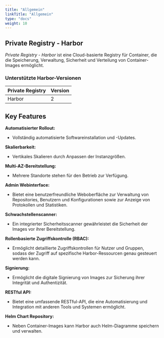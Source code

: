 ```yaml
---
title: "Allgemein"
linkTitle: "Allgemein"
type: "docs"
weight: 10
---
```


## Private Registry - Harbor

*Private Registry - Harbor* ist eine Cloud-basierte Registry für Container, die die Speicherung, Verwaltung, Sicherheit und Verteilung von Container-Images ermöglicht.

### Unterstützte Harbor-Versionen

| Private Registry | Version |
|------------------|---------|
| Harbor           | 2       |

## Key Features

**Automatisierter Rollout:**

- Vollständig automatisierte Softwareinstallation und -Updates.

**Skalierbarkeit:**

- Vertikales Skalieren durch Anpassen der Instanzgrößen.

**Multi-AZ-Bereitstellung:**

- Mehrere Standorte stehen für den Betrieb zur Verfügung.

**Admin Webinterface:**

- Bietet eine benutzerfreundliche Weboberfläche zur Verwaltung von Repositories, Benutzern und Konfigurationen sowie zur Anzeige von Protokollen und Statistiken.

**Schwachstellenscanner:**

- Ein integrierter Sicherheitsscanner gewährleistet die Sicherheit der Images vor ihrer Bereitstellung.

**Rollenbasierte Zugriffskontrolle (RBAC):**

- Ermöglicht detaillierte Zugriffskontrollen für Nutzer und Gruppen, sodass der Zugriff auf spezifische Harbor-Ressourcen genau gesteuert werden kann.

**Signierung:**

- Ermöglicht die digitale Signierung von Images zur Sicherung ihrer Integrität und Authentizität.

**RESTful API:**

- Bietet eine umfassende RESTful-API, die eine Automatisierung und Integration mit anderen Tools und Systemen ermöglicht.

**Helm Chart Repository:**

- Neben Container-Images kann Harbor auch Helm-Diagramme speichern und verwalten.
